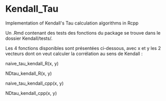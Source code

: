# Kendall_Tau
Implementation of Kendall's Tau calculation algorithms in Rcpp

Un .Rmd contenant des tests des fonctions du package se trouve dans le dossier Kendall/tests/.

Les 4 fonctions disponibles sont présentées ci-dessous, avec x et y les 2 vecteurs dont on veut calculer la corrélation au sens de Kendall :

naive_tau_kendall_R(x, y)

NDtau_kendall_R(x, y)

naive_tau_kendall_cpp(x, y)

NDtau_kendall_cpp(x, y)


